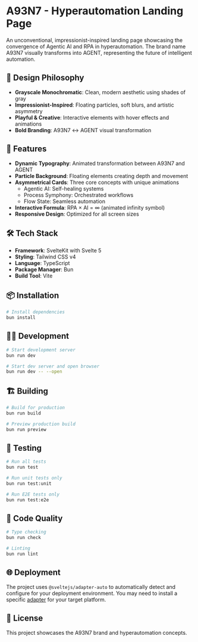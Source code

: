 # A93N7 - Hyperautomation Landing Page

An unconventional, impressionist-inspired landing page showcasing the convergence of Agentic AI and RPA in hyperautomation. The brand name A93N7 visually transforms into AGENT, representing the future of intelligent automation.

## 🎨 Design Philosophy

- **Grayscale Monochromatic**: Clean, modern aesthetic using shades of gray
- **Impressionist-Inspired**: Floating particles, soft blurs, and artistic asymmetry
- **Playful & Creative**: Interactive elements with hover effects and animations
- **Bold Branding**: A93N7 ↔ AGENT visual transformation

## 🚀 Features

- **Dynamic Typography**: Animated transformation between A93N7 and AGENT
- **Particle Background**: Floating elements creating depth and movement
- **Asymmetrical Cards**: Three core concepts with unique animations
  - Agentic AI: Self-healing systems
  - Process Symphony: Orchestrated workflows
  - Flow State: Seamless automation
- **Interactive Formula**: RPA × AI = ∞ (animated infinity symbol)
- **Responsive Design**: Optimized for all screen sizes

## 🛠️ Tech Stack

- **Framework**: SvelteKit with Svelte 5
- **Styling**: Tailwind CSS v4
- **Language**: TypeScript
- **Package Manager**: Bun
- **Build Tool**: Vite

## 📦 Installation

```bash
# Install dependencies
bun install
```

## 🏃‍♂️ Development

```bash
# Start development server
bun run dev

# Start dev server and open browser
bun run dev -- --open
```

## 🏗️ Building

```bash
# Build for production
bun run build

# Preview production build
bun run preview
```

## 🧪 Testing

```bash
# Run all tests
bun run test

# Run unit tests only
bun run test:unit

# Run E2E tests only
bun run test:e2e
```

## 📝 Code Quality

```bash
# Type checking
bun run check

# Linting
bun run lint
```

## 🌐 Deployment

The project uses `@sveltejs/adapter-auto` to automatically detect and configure for your deployment environment. You may need to install a specific [adapter](https://svelte.dev/docs/kit/adapters) for your target platform.

## 📄 License

This project showcases the A93N7 brand and hyperautomation concepts.
